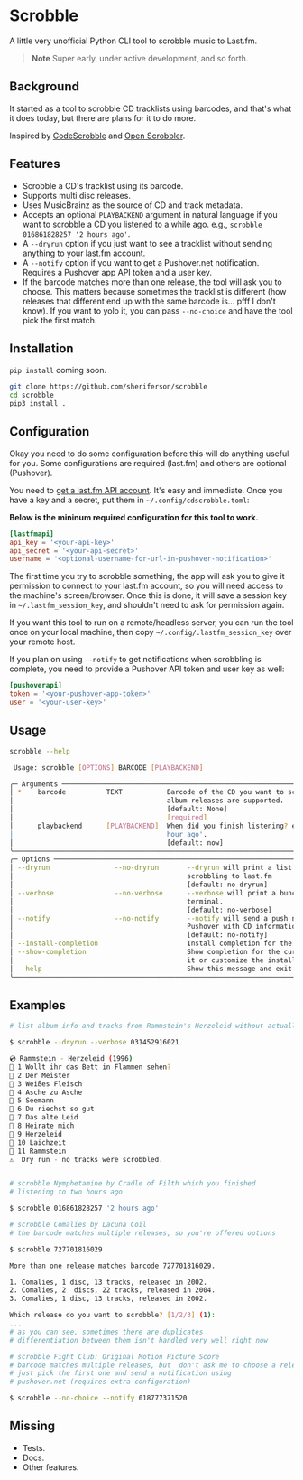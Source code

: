 # Scrobble

A little very unofficial Python CLI tool to scrobble music to Last.fm.

> **Note**
> Super early, under active development, and so forth.


## Background

It started as a tool to scrobble CD tracklists using barcodes, and that's what it does today, but there are plans for it to do more.

Inspired by [CodeScrobble][] and [Open Scrobbler][].

[CodeScrobble]: https://codescrobble.com "CodeScrobble tool for scanning CD or record barcodes and scrobbling the tracklist."
[Open Scrobbler]: https://openscrobbler.com "Open Scrobbler tool for scrobbling albums or custom tracks."

## Features

- Scrobble a CD's tracklist using its barcode.
- Supports multi disc releases.
- Uses MusicBrainz as the source of CD and track metadata.
- Accepts an optional `PLAYBACKEND` argument in natural language if you want to scrobble a CD you listened to a while ago. e.g., `scrobble 016861828257 '2 hours ago'`.
- A `--dryrun` option if you just want to see a tracklist without sending anything to your last.fm account.
- A `--notify` option if you want to get a Pushover.net notification. Requires a Pushover app API token and a user key.
- If the barcode matches more than one release, the tool will ask you to choose. This matters because sometimes the tracklist is different (how releases that different end up with the same barcode is... pfff I don't know). If you want to yolo it, you can pass `--no-choice` and have the tool pick the first match.

## Installation

`pip install` coming soon.

```sh
git clone https://github.com/sheriferson/scrobble
cd scrobble
pip3 install .
```

## Configuration

Okay you need to do some configuration before this will do anything useful for you. Some configurations are required (last.fm) and others are optional (Pushover).

You need to [get a last.fm API account][lastfmapi]. It's easy and immediate. Once you have a key and a secret, put them in `~/.config/cdscrobble.toml`:

[lastfmapi]: https://www.last.fm/api/account/create "Create a last.fm API account."

**Below is the mininum required configuration for this tool to work.**
```toml
[lastfmapi]
api_key = '<your-api-key>'
api_secret = '<your-api-secret>'
username = '<optional-username-for-url-in-pushover-notification>'
```

The first time you try to scrobble something, the app will ask you to give it permission to connect to your last.fm account, so you will need access to the machine's screen/browser. Once this is done, it will save a session key in `~/.lastfm_session_key`, and shouldn't need to ask for permission again.

If you want this tool to run on a remote/headless server, you can run the tool once on your local machine, then copy `~/.config/.lastfm_session_key` over your remote host.

If you plan on using `--notify` to get notifications when scrobbling is complete, you need to provide a Pushover API token and user key as well:


```toml
[pushoverapi]
token = '<your-pushover-app-token>'
user = '<your-user-key>'
```

## Usage

```sh
scrobble --help
```

```sh
 Usage: scrobble [OPTIONS] BARCODE [PLAYBACKEND]

╭─ Arguments ──────────────────────────────────────────────────────────────────────────────╮
│ *    barcode          TEXT           Barcode of the CD you want to scrobble. Double      │
│                                      album releases are supported.                       │
│                                      [default: None]                                     │
│                                      [required]                                          │
│      playbackend      [PLAYBACKEND]  When did you finish listening? e.g., 'now' or '1    │
│                                      hour ago'.                                          │
│                                      [default: now]                                      │
╰──────────────────────────────────────────────────────────────────────────────────────────╯
╭─ Options ────────────────────────────────────────────────────────────────────────────────╮
│ --dryrun                --no-dryrun       --dryrun will print a list of tracks without   │
│                                           scrobbling to last.fm                          │
│                                           [default: no-dryrun]                           │
│ --verbose               --no-verbose      --verbose will print a bunch of stuff to your  │
│                                           terminal.                                      │
│                                           [default: no-verbose]                          │
│ --notify                --no-notify       --notify will send a push notification via     │
│                                           Pushover with CD information.                  │
│                                           [default: no-notify]                           │
│ --install-completion                      Install completion for the current shell.      │
│ --show-completion                         Show completion for the current shell, to copy │
│                                           it or customize the installation.              │
│ --help                                    Show this message and exit.                    │
╰──────────────────────────────────────────────────────────────────────────────────────────╯

```

## Examples

```sh
# list album info and tracks from Rammstein's Herzeleid without actually scrobbling

$ scrobble --dryrun --verbose 031452916021

💿 Rammstein - Herzeleid (1996)
🎵 1 Wollt ihr das Bett in Flammen sehen?
🎵 2 Der Meister
🎵 3 Weißes Fleisch
🎵 4 Asche zu Asche
🎵 5 Seemann
🎵 6 Du riechst so gut
🎵 7 Das alte Leid
🎵 8 Heirate mich
🎵 9 Herzeleid
🎵 10 Laichzeit
🎵 11 Rammstein
⚠️  Dry run - no tracks were scrobbled.


# scrobble Nymphetamine by Cradle of Filth which you finished
# listening to two hours ago

$ scrobble 016861828257 '2 hours ago'

# scrobble Comalies by Lacuna Coil
# the barcode matches multiple releases, so you're offered options

$ scrobble 727701816029

More than one release matches barcode 727701816029.

1. Comalies, 1 disc, 13 tracks, released in 2002.
2. Comalies, 2  discs, 22 tracks, released in 2004.
3. Comalies, 1 disc, 13 tracks, released in 2002.

Which release do you want to scrobble? [1/2/3] (1):
...
# as you can see, sometimes there are duplicates
# differentiation between them isn't handled very well right now

# scrobble Fight Club: Original Motion Picture Score
# barcode matches multiple releases, but  don't ask me to choose a release,
# just pick the first one and send a notification using
# pushover.net (requires extra configuration)

$ scrobble --no-choice --notify 018777371520
```


## Missing

- Tests.
- Docs.
- Other features.
